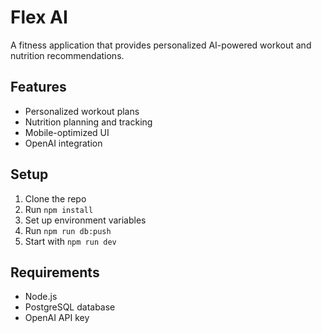 # Flex AI

A fitness application that provides personalized AI-powered workout and nutrition recommendations.

## Features

- Personalized workout plans
- Nutrition planning and tracking
- Mobile-optimized UI
- OpenAI integration

## Setup

1. Clone the repo
2. Run `npm install`
3. Set up environment variables
4. Run `npm run db:push`
5. Start with `npm run dev`

## Requirements

- Node.js
- PostgreSQL database
- OpenAI API key
